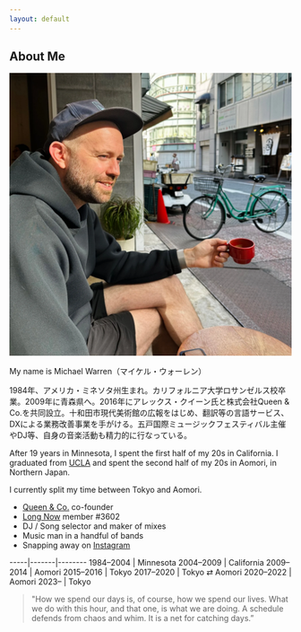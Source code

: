 ```yaml
---
layout: default
---
```


## About Me

<img class="profile-picture" src="mw-coffee.jpeg">

My name is Michael Warren（マイケル・ウォーレン）

1984年、アメリカ・ミネソタ州生まれ。カリフォルニア大学ロサンゼルス校卒業。2009年に青森県へ。2016年にアレックス・クイーン氏と株式会社Queen & Co.を共同設立。十和田市現代美術館の広報をはじめ、翻訳等の言語サービス、DXによる業務改善事業を手がける。五戸国際ミュージックフェスティバル主催やDJ等、自身の音楽活動も精力的に行なっている。

After 19 years in Minnesota, I spent the first half of my 20s in California. I graduated from [UCLA](http://www.ucla.edu/) and spent the second half of my 20s in Aomori, in Northern Japan. 

I currently split my time between Tokyo and Aomori.

+	[Queen & Co.](https://www.queenand.co/) co-founder
+	[Long Now](http://longnow.org/) member #3602
+	DJ / Song selector and maker of mixes
+	Music man in a handful of bands
+	Snapping away on [Instagram](https://instagram.com/themichaelwarren)

-----|-------|--------
1984–2004 | Minnesota
2004–2009 | California
2009–2014 | Aomori
2015–2016 | Tokyo
2017–2020 | Tokyo ⇄ Aomori
2020–2022 | Aomori
2023– | Tokyo


> "How we spend our days is, of course, how we spend our lives.
What we do with this hour, and that one, is what we are doing.
A schedule defends from chaos and whim. It is a net for catching days.”

